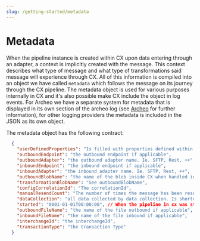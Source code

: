 ```yaml
---
slug: /getting-started/metadata
---
```


# Metadata

When the pipeline instance is created within CX upon data entering through an adapter, a context is implicitly created with the message. This context describes what type of message and what type of transformations said message will experience through CX. All of this information is compiled into an object we have called `metadata` which follows the message on its journey through the CX pipeline. The metadata object is used for various purposes internally in CX and it's also possible make CX include the object in log events. For Archeo we have a separate system for metadata that is displayed in its own section of the archeo log (see [Archeo](https://api.archeo.no/swagger/index.html) for further information), for other logging providers the metadata is included in the JSON as its own object.

The metadata object has the following contract:

```json
  {
    "userDefinedProperties": "Is filled with properties defined within code components",
    "outboundEndpoint": "the outbound endpoint if applicable",
    "outboundAdapter": "the outbound adapter name. Ie. SFTP, Rest, ++",
    "inboundEndpoint": "the inbound endpoint if applicable",
    "inboundAdapter": "the inbound adapter name. Ie. SFTP, Rest, ++",
    "outboundBlobName": "the name of the blob inside CX when handled in the outbound enige. This is used for debug purposes when cases are reported to the CX team",
    "transformationBlobName": "See outboundBlobName",
    "configCorrelationId": "The correlationId",
    "manualResendCount": "The number of times the message has been resent using the resend framework for manual resend by the customer",
    "dataCollection": "all data collected by data collection. Is shortened if too long.",
    "started": "0001-01-01T00:00:00", // When the pipeline in cx was started
    "outboundFileName": "the name of the file outbound if applicable",
    "inboundFileName": "the name of the file inbound if applicable",
    "interchangeId": "the interchangeId",
    "transactionType": "the transaction Type"
  }
```